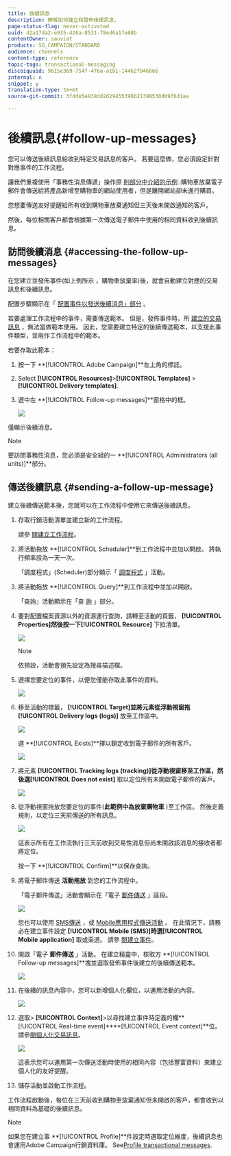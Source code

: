 ```yaml
---
title: 後續訊息
description: 瞭解如何建立和發佈後續訊息。
page-status-flag: never-activated
uuid: d2a17da2-e935-420a-8531-78ed6a1fe68b
contentOwner: sauviat
products: SG_CAMPAIGN/STANDARD
audience: channels
content-type: reference
topic-tags: transactional-messaging
discoiquuid: 9615e369-754f-4f6a-a1b1-14462f946666
internal: n
snippet: y
translation-type: tm+mt
source-git-commit: 3fdde5e938dd2d29455396b21398530d09f6d1ae

---
```



# 後續訊息{#follow-up-messages}

您可以傳送後續訊息給收到特定交易訊息的客戶。 若要這麼做，您必須設定針對對應事件的工作流程。

讓我們重複使用「事務性消息傳遞」操作原 [則部分中介紹的示例](../../channels/using/about-transactional-messaging.md#transactional-messaging-operating-principle) :購物車放棄電子郵件會傳送給將產品新增至購物車的網站使用者，但是離開網站卻未進行購買。

您想要傳送友好提醒給所有收到購物車放棄通知但三天後未開啟通知的客戶。

然後，每位相關客戶都會根據第一次傳送電子郵件中使用的相同資料收到後續訊息。

## 訪問後續消息 {#accessing-the-follow-up-messages}

在您建立並發佈事件(如上例所示 [](../../channels/using/about-transactional-messaging.md#transactional-messaging-operating-principle) ，購物車放棄率)後，就會自動建立對應的交易訊息和後續訊息。

配置步驟顯示在「 [配置事件以發送後續消息」部分](../../administration/using/configuring-transactional-messaging.md#configuring-an-event-to-send-a-follow-up-message) 。

若要處理工作流程中的事件，需要傳送範本。 但是，發佈事件時，所 [建立的交易訊息](../../channels/using/event-transactional-messages.md) ，無法當做範本使用。 因此，您需要建立特定的後續傳送範本，以支援此事件類型，並用作工作流程中的範本。

若要存取此範本：

1. 按一下 **[!UICONTROL Adobe Campaign]**左上角的標誌。
1. Select **[!UICONTROL Resources]**>**[!UICONTROL Templates]** > **[!UICONTROL Delivery templates]**.
1. 選中左 **[!UICONTROL Follow-up messages]**窗格中的框。

   ![](assets/message-center_follow-up-search.png)

僅顯示後續消息。

>[!NOTE]
>
>要訪問事務性消息，您必須是安全組的一 **[!UICONTROL Administrators (all units)]**部分。

## 傳送後續訊息 {#sending-a-follow-up-message}

建立後續傳送範本後，您就可以在工作流程中使用它來傳送後續訊息。

1. 存取行銷活動清單並建立新的工作流程。

   請參 [閱建立工作流程](../../automating/using/building-a-workflow.md#creating-a-workflow)。

1. 將活動拖放 **[!UICONTROL Scheduler]**到工作流程中並加以開啟。 將執行頻率設為一天一次。

   「調度程式」(Scheduler)部分顯示「 [調度程式](../../automating/using/scheduler.md) 」活動。

1. 將活動拖放 **[!UICONTROL Query]**到工作流程中並加以開啟。

   「查詢」活動顯示在「查 [詢](../../automating/using/query.md) 」部分。

1. 要對配置檔案資源以外的資源運行查詢，請轉至活動的頁籤， **[!UICONTROL Properties]**然後按一下**[!UICONTROL Resource]** 下拉清單。

   ![](assets/message-center_follow-up-query-properties.png)

   >[!NOTE]
   >
   >依預設，活動會預先設定為搜尋描述檔。

1. 選擇您要定位的事件，以便您僅能存取此事件的資料。

   ![](assets/message-center_follow-up-query-resource.png)

1. 移至活動的標籤， **[!UICONTROL Target]**並將元素從浮動視窗拖**[!UICONTROL Delivery logs (logs)]** 放至工作區中。

   ![](assets/message-center_follow-up-delivery-logs.png)

   選 **[!UICONTROL Exists]**擇以鎖定收到電子郵件的所有客戶。

   ![](assets/message-center_follow-up-delivery-logs-exists.png)

1. 將元素 **[!UICONTROL Tracking logs (tracking)]**從浮動視窗移至工作區，然後選**[!UICONTROL Does not exist]** 取以定位所有未開啟電子郵件的客戶。

   ![](assets/message-center_follow-up-delivery-and-tracking-logs.png)

1. 從浮動視窗拖放您要定位的事件(**此範例中為放棄購物車** )至工作區。 然後定義規則，以定位三天前傳送的所有訊息。

   ![](assets/message-center_follow-up-created.png)

   這表示所有在工作流執行三天前收到交易性消息但尚未開啟該消息的接收者都將定位。

   按一下 **[!UICONTROL Confirm]**以保存查詢。

1. 將電子郵件傳送 **活動拖放** 到您的工作流程中。

   「電子郵件傳送」活動會顯示在「電子 [郵件傳送](../../automating/using/email-delivery.md) 」區段。

   ![](assets/message-center_follow-up-workflow.png)

   您也可以使用 [SMS傳送](../../automating/using/sms-delivery.md) ，或 [Mobile應用程式傳送活動](../../automating/using/push-notification-delivery.md) 。 在此情況下，請務必在建立事件設定 **[!UICONTROL Mobile (SMS)]**時選**[!UICONTROL Mobile application]** 取或渠道。 請參 [閱建立事件](../../administration/using/configuring-transactional-messaging.md#creating-an-event)。

1. 開啟「電子 **郵件傳送** 」活動。 在建立精靈中，核取方 **[!UICONTROL Follow-up messages]**塊並選取發佈事件後建立的後續傳送範本。

   ![](assets/message-center_follow-up-template.png)

1. 在後續的訊息內容中，您可以新增個人化欄位，以運用活動的內容。

   ![](assets/message-center_follow-up-content.png)

1. 選取> **[!UICONTROL Context]**>以尋找建立事件時定義的欄**[!UICONTROL Real-time event]****[!UICONTROL Event context]**位。 請參[閱個人化交易訊息](../../channels/using/event-transactional-messages.md#personalizing-a-transactional-message)。

   ![](assets/message-center_follow-up-personalization.png)

   這表示您可以運用第一次傳送活動時使用的相同內容（包括豐富資料）來建立個人化的友好提醒。

1. 儲存活動並啟動工作流程。

工作流程啟動後，每位在三天前收到購物車放棄通知但未開啟的客戶，都會收到以相同資料為基礎的後續訊息。

>[!NOTE]
>
>如果您在建立事 **[!UICONTROL Profile]**件設定時選取定位維度，後續訊息也會運用Adobe Campaign行銷資料庫。 See[Profile transactional messages](../../channels/using/profile-transactional-messages.md).

